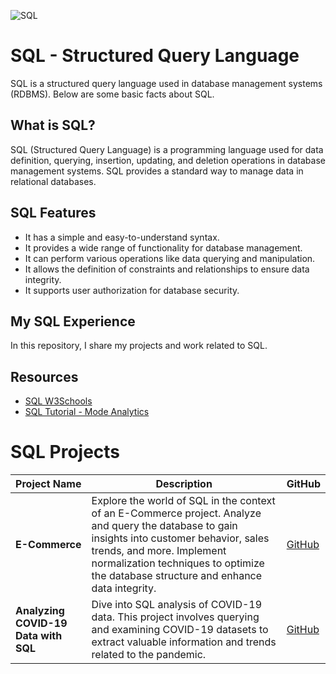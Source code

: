 ![SQL](https://usa.bootcampcdn.com/wp-content/uploads/sites/106/2020/03/SQL-Coding-Class-San-Francisco-1.jpeg)

# SQL - Structured Query Language

SQL is a structured query language used in database management systems (RDBMS). Below are some basic facts about SQL.

## What is SQL?

SQL (Structured Query Language) is a programming language used for data definition, querying, insertion, updating, and deletion operations in database management systems. SQL provides a standard way to manage data in relational databases.

## SQL Features

- It has a simple and easy-to-understand syntax.
- It provides a wide range of functionality for database management.
- It can perform various operations like data querying and manipulation.
- It allows the definition of constraints and relationships to ensure data integrity.
- It supports user authorization for database security.

## My SQL Experience
In this repository, I share my projects and work related to SQL.

## Resources

- [SQL W3Schools](https://www.w3schools.com/sql/)
- [SQL Tutorial - Mode Analytics](https://mode.com/sql-tutorial/)

# SQL Projects

| Project Name | Description | GitHub |
| --- | --- | --- |
| **E-Commerce** | Explore the world of SQL in the context of an E-Commerce project. Analyze and query the database to gain insights into customer behavior, sales trends, and more. Implement normalization techniques to optimize the database structure and enhance data integrity. | [GitHub](https://github.com/huseyincenik/SQL---Structured-Query-Language/tree/main/Projects/E-Commerce) |
| **Analyzing COVID-19 Data with SQL** | Dive into SQL analysis of COVID-19 data. This project involves querying and examining COVID-19 datasets to extract valuable information and trends related to the pandemic. | [GitHub](https://github.com/huseyincenik/SQL---Structured-Query-Language/tree/main/Projects/analyzing_COVID-19_data_with_SQL) |


